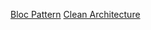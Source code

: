 [Bloc Pattern](http://dev.blog.sellmate.co.kr/post/bloc-pattern/)
[Clean Architecture](https://funncy.github.io/flutter/2020/08/28/tdd-01/)
